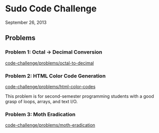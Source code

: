 Sudo Code Challenge
===================
September 26, 2013

Problems
--------

### Problem 1: Octal -> Decimal Conversion

[code-challenge/problems/octal-to-decimal](https://github.com/sudounlv/code-challenge/tree/master/problems/octal-to-decimal)

### Problem 2: HTML Color Code Generation

[code-challenge/problems/html-color-codes](https://github.com/sudounlv/code-challenge/tree/master/problems/html-color-codes)

This problem is for second-semester programming students with a good grasp of loops, arrays, and text I/O.

### Problem 3: Moth Eradication

[code-challenge/problems/moth-eradication](https://github.com/sudounlv/code-challenge/tree/master/problems/moth-eradication)